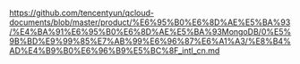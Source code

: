 https://github.com/tencentyun/qcloud-documents/blob/master/product/%E6%95%B0%E6%8D%AE%E5%BA%93/%E4%BA%91%E6%95%B0%E6%8D%AE%E5%BA%93MongoDB/0%E5%9B%BD%E9%99%85%E7%AB%99%E6%96%87%E6%A1%A3/%E8%B4%AD%E4%B9%B0%E6%96%B9%E5%BC%8F_intl_cn.md
